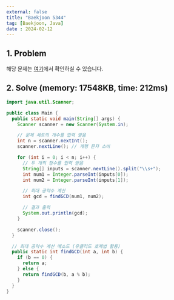 ```yaml
---
external: false
title: "Baekjoon 5344"
tag: [Baekjoon, Java]
date : 2024-02-12
---
```


## 1. Problem

해당 문제는 [여기](https://www.acmicpc.net/problem/5344)에서 확인하실 수 있습니다.

## 2. Solve (memory: 17548KB, time: 212ms)

```java
import java.util.Scanner;

public class Main {
  public static void main(String[] args) {
    Scanner scanner = new Scanner(System.in);

    // 문제 세트의 개수를 입력 받음
    int n = scanner.nextInt();
    scanner.nextLine(); // 개행 문자 소비

    for (int i = 0; i < n; i++) {
      // 두 개의 정수를 입력 받음
      String[] inputs = scanner.nextLine().split("\\s+");
      int num1 = Integer.parseInt(inputs[0]);
      int num2 = Integer.parseInt(inputs[1]);

      // 최대 공약수 계산
      int gcd = findGCD(num1, num2);

      // 결과 출력
      System.out.println(gcd);
    }

    scanner.close();
  }

  // 최대 공약수 계산 메소드 (유클리드 호제법 활용)
  public static int findGCD(int a, int b) {
    if (b == 0) {
      return a;
    } else {
      return findGCD(b, a % b);
    }
  }
}
```
